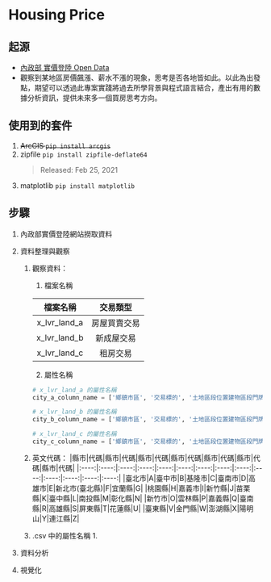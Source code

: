 # Housing Price

## 起源
- [內政部 實價登陸 Open Data](https://plvr.land.moi.gov.tw/DownloadOpenData)
- 觀察到某地區房價飆漲、薪水不漲的現象，思考是否各地皆如此。以此為出發點，期望可以透過此專案實踐將過去所學背景與程式語言結合，產出有用的數據分析資訊，提供未來多一個買房思考方向。

## 使用到的套件
1. ~~ArcGIS `pip install arcgis`~~
2. zipfile `pip install zipfile-deflate64` 
    > Released: Feb 25, 2021
3. matplotlib `pip install matplotlib`


## 步驟
1. 內政部實價登陸網站撈取資料
2. 資料整理與觀察
    1. 觀察資料：
       1. 檔案名稱


        |檔案名稱|交易類型|
        |:----:|:----:|
        |x_lvr_land_a|房屋買賣交易|
        |x_lvr_land_b|新成屋交易|
        |x_lvr_land_c|租房交易|


       2. 屬性名稱 
   
        ```python 
        # x_lvr_land_a 的屬性名稱
        city_a_column_name = ['鄉鎮市區', '交易標的', '土地區段位置建物區段門牌', '土地移轉總面積平方公尺', '都市土地使用分區', '非都市土地使用分區', '非都市土地使用編定', '交易年月日', '交易筆棟數', '移轉層次', '總樓層數', '建物型態', '主要用途', '主要建材', '建築完成年月', '建物移轉總面積平方公尺', '建物現況格局-房', '建物現況格局-廳', '建物現況格局-衛', '建物現況格局-隔間', '有無管理組織', '總價元', '單價元平方公尺', '車位類別', '車位移轉總面積(平方公尺)', '車位總價元', '備註', '編號', '主建物面積', '附屬建物面積', '陽台面積', '電梯']
        
        # x_lvr_land_b 的屬性名稱
        city_b_column_name = ['鄉鎮市區', '交易標的', '土地區段位置建物區段門牌', '土地移轉總面積平方公尺', '都市土地使用分區', '非都市土地使用分區', '非都市土地使用編定', '交易年月日', '交易筆棟數', '移轉層次', '總樓層數', '建物型態', '主要用途', '主要建材', '建築完成年月', '建物移轉總面積平方公尺', '建物現況格局-房', '建物現況格局-廳', '建物現況格局-衛', '建物現況格局-隔間', '有無管理組織', '總價元', '單價元平方公尺', '車位類別', '車位移轉總面積平方公尺', '車位總價元', '備註', '編號']

        # x_lvr_land_c 的屬性名稱
        city_c_column_name = ['鄉鎮市區', '交易標的', '土地區段位置建物區段門牌', '土地面積平方公尺', '都市土地使用分區', '非都市土地使用分區', '非都市土地使用編定', '租賃年月日', '租賃筆棟數', '租賃層次', '總樓層數', '建物型態', '主要用途', '主要建材', '建築完成年月', '建物總面積平方公尺', '建物現況格局-房', '建物現況格局-廳', '建物現況格局-衛', '建物現況格局-隔間', '有無管理組織', '有無附傢俱', '總額元', '單價元平方公尺', '車位類別', '車位面積平方公尺', '車位總額元', '備註', '編號']

        ```

    2. 英文代碼：
        |縣市|代碼|縣市|代碼|縣市|代碼|縣市|代碼|縣市|代碼|縣市|代碼|縣市|代碼|
        |:----:|:----:|:----:|:----:|:----:|:----:|:----:|:----:|:----:|:----:|:----:|:----:|:----:|:----:|
        |臺北市|A|臺中市|B|基隆市|C|臺南市|D|高雄市|E|新北市(臺北縣)|F|宜蘭縣|G|
        |桃園縣|H|嘉義市|I|新竹縣|J|苗栗縣|K|臺中縣|L|南投縣|M|彰化縣|N|
        |新竹市|O|雲林縣|P|嘉義縣|Q|臺南縣|R|高雄縣|S|屏東縣|T|花蓮縣|U|
        |臺東縣|V|金門縣|W|澎湖縣|X|陽明山|Y|連江縣|Z|
    3. .csv 中的屬性名稱
       1. 

3. 資料分析
4. 視覺化
